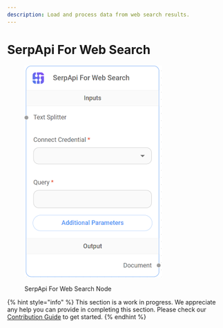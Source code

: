 ```yaml
---
description: Load and process data from web search results.
---
```


# SerpApi For Web Search

<figure><img src="../../../.gitbook/assets/image--81-.png" alt="" width="319"><figcaption><p>SerpApi For Web Search Node</p></figcaption></figure>

{% hint style="info" %}
This section is a work in progress. We appreciate any help you can provide in completing this section. Please check our [Contribution Guide](../../../contributing/) to get started.
{% endhint %}
